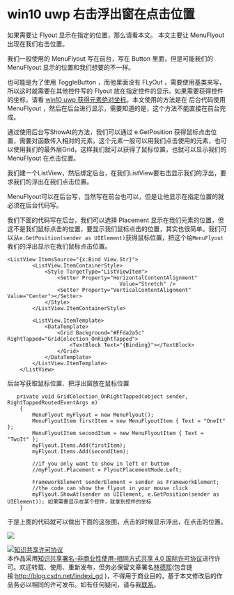 
# win10 uwp 右击浮出窗在点击位置

如果需要让 Flyout 显示在指定的位置，那么请看本文。
本文主要让 MenuFlyout 出现在我们右击位置。

<!--more-->


<!-- CreateTime:2019/9/2 12:57:38 -->


<div id="toc"></div>

我们一般使用的 MenuFlyout 写在前台，写在 Button 里面，但是可能我们的 MenuFlyout 显示的位置和我们想要的不一样。

也可能是为了使用  ToggleButton ，而他里面没有 FLyOut ，需要使用基类来写，所以这时就需要在其他控件写的 Flyout 放在指定控件的显示。如果需要获得控件的坐标，请看 [win10 uwp 获得元素绝对坐标](http://lindexi.oschina.io/lindexi//post/win10-uwp-%E8%8E%B7%E5%BE%97%E5%85%83%E7%B4%A0%E7%BB%9D%E5%AF%B9%E5%9D%90%E6%A0%87/)。本文使用的方法是在 后台代码使用 MenuFlyout ，然后在后台进行显示，需要知道的是，这个方法不能直接在前台完成。

通过使用后台写ShowAt的方法，我们可以通过 e.GetPosition 获得鼠标点击位置，需要对函数传入相对的元素，这个元素一般可以用我们点击使用的元素，也可以使用我们的最外层Grid，这样我们就可以获得了鼠标位置，也就可以显示我们的 MenuFlyout 在点击位置。

我们建一个ListView，然后绑定后台，在我们ListView要右击显示我们的浮出，要求我们的浮出在我们点击位置。

MenuFlyout可以在后台写，当然写在前台也可以，但是让他显示在指定位置的就必须在后台代码写。

我们下面的代码写在后台，我们可以选择 Placement  显示在我们元素的位置，但这不是我们鼠标点击的位置，要显示我们鼠标点击的位置，其实也很简单。我们可以从`e.GetPosition(sender as UIElement)`获得鼠标位置，把这个给`MenuFlyout`我们的浮出显示在我们鼠标点击位置。

    <ListView ItemsSource="{x:Bind View.Str}">
            <ListView.ItemContainerStyle>
                <Style TargetType="ListViewItem">
                    <Setter Property="HorizontalContentAlignment"
                                        Value="Stretch" />
                    <Setter Property="VerticalContentAlignment" Value="Center"></Setter>
                </Style>
            </ListView.ItemContainerStyle>
            
            <ListView.ItemTemplate>
                <DataTemplate>
                    <Grid Background="#FFda2a5c" RightTapped="GridColection_OnRightTapped">
                        <TextBlock Text="{Binding}"></TextBlock>
                    </Grid>
                </DataTemplate>
            </ListView.ItemTemplate>
        </ListView>

后台写获取鼠标位置、把浮出窗放在鼠标位置

       private void GridColection_OnRightTapped(object sender, RightTappedRoutedEventArgs e)
        {
            MenuFlyout myFlyout = new MenuFlyout();
            MenuFlyoutItem firstItem = new MenuFlyoutItem { Text = "OneIt" };
            MenuFlyoutItem secondItem = new MenuFlyoutItem { Text = "TwoIt" };
            myFlyout.Items.Add(firstItem);
            myFlyout.Items.Add(secondItem);

            //if you only want to show in left or buttom 
            //myFlyout.Placement = FlyoutPlacementMode.Left;
            
            FrameworkElement senderElement = sender as FrameworkElement;
            //the code can show the flyout in your mouse click 
            myFlyout.ShowAt(sender as UIElement, e.GetPosition(sender as UIElement)); 如果需要显示在某个控件，就拿到控件的坐标
        }
 
 于是上面的代码就可以做出下面的这张图，点击的时候显示浮出，在点击的位置。

![](https://ooo.0o0.ooo/2016/10/01/57ef223c62d80.gif)








<a rel="license" href="http://creativecommons.org/licenses/by-nc-sa/4.0/"><img alt="知识共享许可协议" style="border-width:0" src="https://licensebuttons.net/l/by-nc-sa/4.0/88x31.png" /></a><br />本作品采用<a rel="license" href="http://creativecommons.org/licenses/by-nc-sa/4.0/">知识共享署名-非商业性使用-相同方式共享 4.0 国际许可协议</a>进行许可。欢迎转载、使用、重新发布，但务必保留文章署名[林德熙](http://blog.csdn.net/lindexi_gd)(包含链接:http://blog.csdn.net/lindexi_gd )，不得用于商业目的，基于本文修改后的作品务必以相同的许可发布。如有任何疑问，请与我[联系](mailto:lindexi_gd@163.com)。